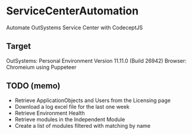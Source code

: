 # ServiceCenterAutomation
Automate OutSystems Service Center with CodeceptJS

## Target
OutSystems: Personal Environment Version 11.11.0 (Build 26942)
Browser: Chromeium using Puppeteer

## TODO (memo)
- Retrieve ApplicationObjects and Users from the Licensing page
- Download a log excel file for the last one week
- Retrieve Environment Health
- Retrieve modules in the Independent Module
- Create a list of modules filtered with matching by name

